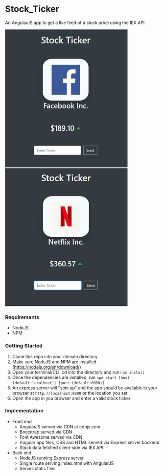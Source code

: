 # Stock_Ticker
An AngularJS app to get a live feed of a stock price using the IEX API.

<img src="https://github.com/teddy-owen/Stock_Ticker/blob/master/images/ticker1.PNG" alt="drawing" height="450px" width="400px"/> <img src="https://github.com/teddy-owen/Stock_Ticker/blob/master/images/ticker2.PNG" alt="drawing" height="450px" width="400px"/>

### Requirements
- NodeJS
- NPM

### Getting Started
1. Clone this repo into your chosen directory
1. Make sure NodeJS and NPM are installed (https://nodejs.org/en/download/) 
1. Open your terminal/CLI, cd into the directory and run `npm install`
1. Once the dependencies are installed, run `npm start [host (default:localhost)] [port (default:8000)]`
1. An express server will "spin up" and the app should be available in your browser at `http://localhost:8000` or the location you set 
1. Open the app in you browser and enter a valid stock ticker

### Implementation
- Front end
  - AngularJS served via CDN at cdnjs.com
  - Bootstrap served via CDN
  - Font Awesome served via CDN
  - Angular app files, CSS and HTML served via Express server backend
  - Stock data fetched client-side via IEX API
- Back end
  - NodeJS running Express server
  - Single route serving index.html with AngularJS 
  - Serves static files
